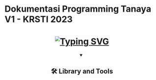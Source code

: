 # Dokumentasi Programming Tanaya V1 - KRSTI 2023
<h1 align="center">
<a href="https://git.io/typing-svg"><img src="https://readme-typing-svg.herokuapp.com?font=Fira+Code&weight=2000&duration=1500&pause=2000&multiline=true&width=435&lines=Hello%2C+welcome+to++Tanaya's+programming+" alt="Typing SVG" /></a>
</h1>

<details open align="center"> 
  <summary><h2>🛠️ Library and Tools </h2></summary>
</details>

